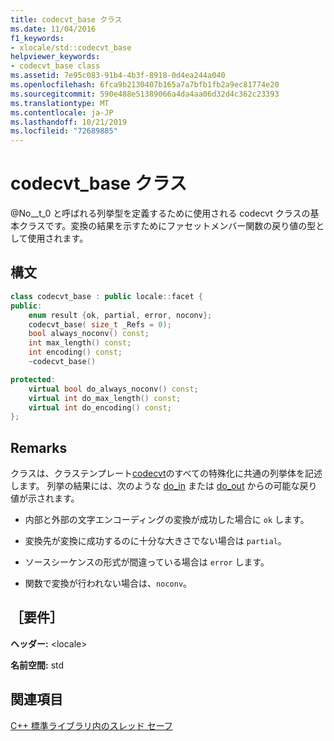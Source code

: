 ```yaml
---
title: codecvt_base クラス
ms.date: 11/04/2016
f1_keywords:
- xlocale/std::codecvt_base
helpviewer_keywords:
- codecvt_base class
ms.assetid: 7e95c083-91b4-4b3f-8918-0d4ea244a040
ms.openlocfilehash: 6fca9b2130407b165a7a7bfb1fb2a9ec81774e20
ms.sourcegitcommit: 590e488e51389066a4da4aa06d32d4c362c23393
ms.translationtype: MT
ms.contentlocale: ja-JP
ms.lasthandoff: 10/21/2019
ms.locfileid: "72689885"
---
```

# <a name="codecvt_base-class"></a>codecvt_base クラス

@No__t_0 と呼ばれる列挙型を定義するために使用される codecvt クラスの基本クラスです。変換の結果を示すためにファセットメンバー関数の戻り値の型として使用されます。

## <a name="syntax"></a>構文

```cpp
class codecvt_base : public locale::facet {
public:
    enum result {ok, partial, error, noconv};
    codecvt_base( size_t _Refs = 0);
    bool always_noconv() const;
    int max_length() const;
    int encoding() const;
    ~codecvt_base()

protected:
    virtual bool do_always_noconv() const;
    virtual int do_max_length() const;
    virtual int do_encoding() const;
};
```

## <a name="remarks"></a>Remarks

クラスは、クラステンプレート[codecvt](../standard-library/codecvt-class.md)のすべての特殊化に共通の列挙体を記述します。 列挙の結果には、次のような [do_in](../standard-library/codecvt-class.md#do_in) または [do_out](../standard-library/codecvt-class.md#do_out) からの可能な戻り値が示されます。

- 内部と外部の文字エンコーディングの変換が成功した場合に `ok` します。

- 変換先が変換に成功するのに十分な大きさでない場合は `partial`。

- ソースシーケンスの形式が間違っている場合は `error` します。

- 関数で変換が行われない場合は、`noconv`。

## <a name="requirements"></a>［要件］

**ヘッダー:** \<locale>

**名前空間:** std

## <a name="see-also"></a>関連項目

[C++ 標準ライブラリ内のスレッド セーフ](../standard-library/thread-safety-in-the-cpp-standard-library.md)
